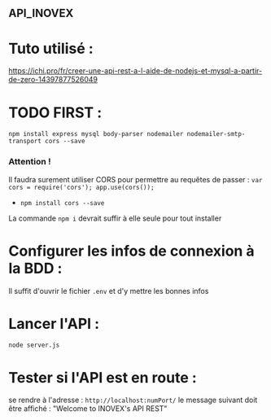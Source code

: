 ## API_INOVEX

# Tuto  utilisé :
https://ichi.pro/fr/creer-une-api-rest-a-l-aide-de-nodejs-et-mysql-a-partir-de-zero-14397877526049

# TODO FIRST : 
`npm install express mysql body-parser nodemailer nodemailer-smtp-transport cors --save`
### Attention !
Il faudra surement utiliser CORS pour permettre au requêtes de passer :
    `var cors = require('cors');
    app.use(cors());`
+ `npm install cors --save`

La commande `npm i` devrait suffir à elle seule pour tout installer

# Configurer les infos de connexion à la BDD :
Il suffit d'ouvrir le fichier `.env` et d'y mettre les bonnes infos

# Lancer l'API : 
`node server.js`

# Tester si l'API est en route :
se rendre à l'adresse : `http://localhost:numPort/`
le message suivant doit être affiché : "Welcome to INOVEX's API REST"

